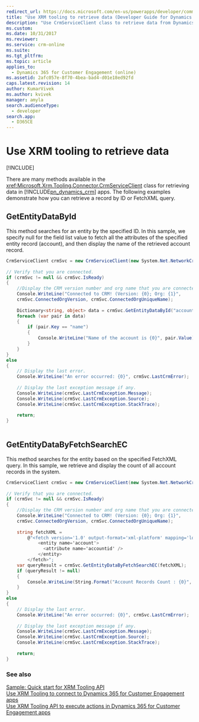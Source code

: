 ```yaml
---
redirect_url: https://docs.microsoft.com/en-us/powerapps/developer/common-data-service/xrm-tooling/use-xrm-tooling-retrieve-data
title: "Use XRM tooling to retrieve data (Developer Guide for Dynamics 365 for Customer Engagement)| MicrosoftDocs"
description: "Use CrmServiceClient class to retrieve data from Dynamics 365 for Customer Engagement"
ms.custom: 
ms.date: 10/31/2017
ms.reviewer: 
ms.service: crm-online
ms.suite: 
ms.tgt_pltfrm: 
ms.topic: article
applies_to: 
  - Dynamics 365 for Customer Engagement (online)
ms.assetid: 2afc057e-8f70-4bea-bad4-d01e18ed92fd
caps.latest.revision: 14
author: KumarVivek
ms.author: kvivek
manager: amyla
search.audienceType: 
  - developer
search.app: 
  - D365CE
---
```

# Use XRM tooling to retrieve data

[!INCLUDE[](../../includes/cc_applies_to_update_9_0_0.md)]

There are many methods available in the <xref:Microsoft.Xrm.Tooling.Connector.CrmServiceClient> class for retrieving data in [!INCLUDE[pn_dynamics_crm](../../includes/pn-dynamics-crm.md)] apps. The following examples demonstrate how you can retrieve a record by ID or FetchXML query.  
  
## GetEntityDataById  

 This method searches for an entity by the specified ID. In this sample, we specify null for the field list value to fetch all the attributes of the specified entity record (account), and then display the name of the retrieved account record.  
  
```csharp  
CrmServiceClient crmSvc = new CrmServiceClient(new System.Net.NetworkCredential("<UserName>", "<Password>", “<Domain>”),"<Server>", "<Port>", "<OrgName>");  
  
// Verify that you are connected.  
if (crmSvc != null && crmSvc.IsReady)  
{  
    //Display the CRM version number and org name that you are connected to  
    Console.WriteLine("Connected to CRM! (Version: {0}; Org: {1}",   
    crmSvc.ConnectedOrgVersion, crmSvc.ConnectedOrgUniqueName);  
  
    Dictionary<string, object> data = crmSvc.GetEntityDataById("account", <Account_ID>, null);  
    foreach (var pair in data)  
    {  
        if (pair.Key == "name")  
        {  
            Console.WriteLine("Name of the account is {0}", pair.Value);  
        }  
    }  
}  
else  
{  
    // Display the last error.  
    Console.WriteLine("An error occurred: {0}", crmSvc.LastCrmError);  
  
    // Display the last exception message if any.  
    Console.WriteLine(crmSvc.LastCrmException.Message);  
    Console.WriteLine(crmSvc.LastCrmException.Source);  
    Console.WriteLine(crmSvc.LastCrmException.StackTrace);  
  
    return;  
}  
  
```  
  
## GetEntityDataByFetchSearchEC  

 This method searches for the entity based on the specified FetchXML query. In this sample, we retrieve and display the count of all account records in the system.  
  
```csharp  
CrmServiceClient crmSvc = new CrmServiceClient(new System.Net.NetworkCredential("<UserName>", "<Password>", “<Domain>”),"<Server>", "<Port>", "<OrgName>");  
  
// Verify that you are connected.  
if (crmSvc != null && crmSvc.IsReady)  
{  
    //Display the CRM version number and org name that you are connected to  
    Console.WriteLine("Connected to CRM! (Version: {0}; Org: {1}",   
    crmSvc.ConnectedOrgVersion, crmSvc.ConnectedOrgUniqueName);  
  
    string fetchXML =   
        @"<fetch version='1.0' output-format='xml-platform' mapping='logical' distinct='false' returntotalrecordcount='true' >  
            <entity name='account'>  
              <attribute name='accountid' />  
            </entity>  
        </fetch>";  
    var queryResult = crmSvc.GetEntityDataByFetchSearchEC(fetchXML);  
    if (queryResult != null)  
    {  
        Console.WriteLine(String.Format("Account Records Count : {0}", queryResult.TotalRecordCount));  
    }  
}  
else  
{  
    // Display the last error.  
    Console.WriteLine("An error occurred: {0}", crmSvc.LastCrmError);  
  
    // Display the last exception message if any.  
    Console.WriteLine(crmSvc.LastCrmException.Message);  
    Console.WriteLine(crmSvc.LastCrmException.Source);  
    Console.WriteLine(crmSvc.LastCrmException.StackTrace);  
  
    return;  
}  
```  
  
### See also  

 [Sample: Quick start for XRM Tooling API](sample-quick-start-xrm-tooling-api.md)   
 [Use XRM Tooling to connect to Dynamics 365 for Customer Engagement apps](use-crmserviceclient-constructors-connect.md)   
 [Use XRM Tooling API to execute actions in Dynamics 365 for Customer Engagement apps](use-xrm-tooling-execute-actions.md)
